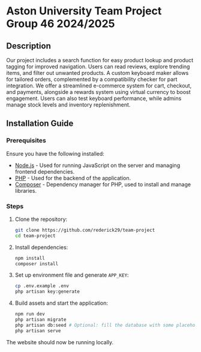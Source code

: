 # Aston University Team Project Group 46 2024/2025

## Description

Our project includes a search function for easy product lookup and product tagging for improved navigation. Users can read reviews, explore trending items, and filter out unwanted products. A custom keyboard maker allows for tailored orders, complemented by a compatibility checker for part integration. We offer a streamlined e-commerce system for cart, checkout, and payments, alongside a rewards system using virtual currency to boost engagement. Users can also test keyboard performance, while admins manage stock levels and inventory replenishment.

## Installation Guide

### Prerequisites

Ensure you have the following installed:
- [Node.js](https://nodejs.org/) - Used for running JavaScript on the server and managing frontend dependencies.
- [PHP](https://www.php.net/) - Used for the backend of the application.
- [Composer](https://getcomposer.org/) - Dependency manager for PHP, used to install and manage libraries.

### Steps

1. Clone the repository:
    ```bash
    git clone https://github.com/rederick29/team-project
    cd team-project
    ```

2. Install dependencies:
    ```bash
    npm install
    composer install
    ```

3. Set up environment file and generate `APP_KEY`:
    ```bash
    cp .env.example .env
    php artisan key:generate
    ```

4. Build assets and start the application:
    ```bash
    npm run dev
    php artisan migrate
    php artisan db:seed # Optional: fill the database with some placeholder data
    php artisan serve
    ```

The website should now be running locally.
